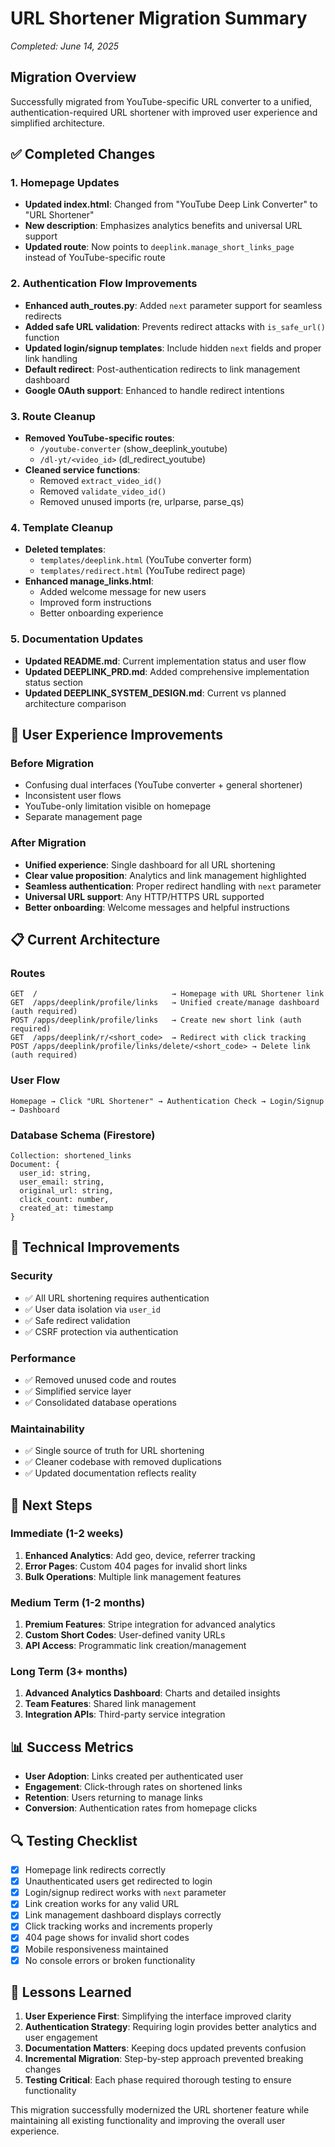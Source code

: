 # URL Shortener Migration Summary
*Completed: June 14, 2025*

## Migration Overview

Successfully migrated from YouTube-specific URL converter to a unified, authentication-required URL shortener with improved user experience and simplified architecture.

## ✅ Completed Changes

### 1. Homepage Updates
- **Updated index.html**: Changed from "YouTube Deep Link Converter" to "URL Shortener"
- **New description**: Emphasizes analytics benefits and universal URL support
- **Updated route**: Now points to `deeplink.manage_short_links_page` instead of YouTube-specific route

### 2. Authentication Flow Improvements
- **Enhanced auth_routes.py**: Added `next` parameter support for seamless redirects
- **Added safe URL validation**: Prevents redirect attacks with `is_safe_url()` function
- **Updated login/signup templates**: Include hidden `next` fields and proper link handling
- **Default redirect**: Post-authentication redirects to link management dashboard
- **Google OAuth support**: Enhanced to handle redirect intentions

### 3. Route Cleanup
- **Removed YouTube-specific routes**:
  - `/youtube-converter` (show_deeplink_youtube)
  - `/dl-yt/<video_id>` (dl_redirect_youtube)
- **Cleaned service functions**:
  - Removed `extract_video_id()`
  - Removed `validate_video_id()`
  - Removed unused imports (re, urlparse, parse_qs)

### 4. Template Cleanup
- **Deleted templates**:
  - `templates/deeplink.html` (YouTube converter form)
  - `templates/redirect.html` (YouTube redirect page)
- **Enhanced manage_links.html**:
  - Added welcome message for new users
  - Improved form instructions
  - Better onboarding experience

### 5. Documentation Updates
- **Updated README.md**: Current implementation status and user flow
- **Updated DEEPLINK_PRD.md**: Added comprehensive implementation status section
- **Updated DEEPLINK_SYSTEM_DESIGN.md**: Current vs planned architecture comparison

## 🎯 User Experience Improvements

### Before Migration
- Confusing dual interfaces (YouTube converter + general shortener)
- Inconsistent user flows
- YouTube-only limitation visible on homepage
- Separate management page

### After Migration
- **Unified experience**: Single dashboard for all URL shortening
- **Clear value proposition**: Analytics and link management highlighted
- **Seamless authentication**: Proper redirect handling with `next` parameter
- **Universal URL support**: Any HTTP/HTTPS URL supported
- **Better onboarding**: Welcome messages and helpful instructions

## 📋 Current Architecture

### Routes
```
GET  /                              → Homepage with URL Shortener link
GET  /apps/deeplink/profile/links   → Unified create/manage dashboard (auth required)
POST /apps/deeplink/profile/links   → Create new short link (auth required)
GET  /apps/deeplink/r/<short_code>  → Redirect with click tracking
POST /apps/deeplink/profile/links/delete/<short_code> → Delete link (auth required)
```

### User Flow
```
Homepage → Click "URL Shortener" → Authentication Check → Login/Signup → Dashboard
```

### Database Schema (Firestore)
```
Collection: shortened_links
Document: {
  user_id: string,
  user_email: string, 
  original_url: string,
  click_count: number,
  created_at: timestamp
}
```

## 🔧 Technical Improvements

### Security
- ✅ All URL shortening requires authentication
- ✅ User data isolation via `user_id`
- ✅ Safe redirect validation
- ✅ CSRF protection via authentication

### Performance
- ✅ Removed unused code and routes
- ✅ Simplified service layer
- ✅ Consolidated database operations

### Maintainability
- ✅ Single source of truth for URL shortening
- ✅ Cleaner codebase with removed duplications
- ✅ Updated documentation reflects reality

## 🚀 Next Steps

### Immediate (1-2 weeks)
1. **Enhanced Analytics**: Add geo, device, referrer tracking
2. **Error Pages**: Custom 404 pages for invalid short links
3. **Bulk Operations**: Multiple link management features

### Medium Term (1-2 months)
1. **Premium Features**: Stripe integration for advanced analytics
2. **Custom Short Codes**: User-defined vanity URLs
3. **API Access**: Programmatic link creation/management

### Long Term (3+ months)
1. **Advanced Analytics Dashboard**: Charts and detailed insights
2. **Team Features**: Shared link management
3. **Integration APIs**: Third-party service integration

## 📊 Success Metrics

- **User Adoption**: Links created per authenticated user
- **Engagement**: Click-through rates on shortened links  
- **Retention**: Users returning to manage links
- **Conversion**: Authentication rates from homepage clicks

## 🔍 Testing Checklist

- [x] Homepage link redirects correctly
- [x] Unauthenticated users get redirected to login
- [x] Login/signup redirect works with `next` parameter
- [x] Link creation works for any valid URL
- [x] Link management dashboard displays correctly
- [x] Click tracking works and increments properly
- [x] 404 page shows for invalid short codes
- [x] Mobile responsiveness maintained
- [x] No console errors or broken functionality

## 📝 Lessons Learned

1. **User Experience First**: Simplifying the interface improved clarity
2. **Authentication Strategy**: Requiring login provides better analytics and user engagement
3. **Documentation Matters**: Keeping docs updated prevents confusion
4. **Incremental Migration**: Step-by-step approach prevented breaking changes
5. **Testing Critical**: Each phase required thorough testing to ensure functionality

This migration successfully modernized the URL shortener feature while maintaining all existing functionality and improving the overall user experience.

